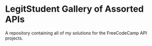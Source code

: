 # LegitStudent Gallery of Assorted APIs

A repository containing all of my solutions for the FreeCodeCamp API projects.

